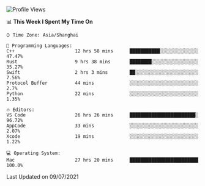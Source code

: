 <!--START_SECTION:waka-->
![Profile Views](http://img.shields.io/badge/Profile%20Views-2-blue)

📊 **This Week I Spent My Time On** 

```text
⌚︎ Time Zone: Asia/Shanghai

💬 Programming Languages: 
C++                      12 hrs 58 mins      ███████████░░░░░░░░░░░░░░   47.47% 
Rust                     9 hrs 38 mins       ████████░░░░░░░░░░░░░░░░░   35.27% 
Swift                    2 hrs 3 mins        ██░░░░░░░░░░░░░░░░░░░░░░░   7.56% 
Protocol Buffer          44 mins             ░░░░░░░░░░░░░░░░░░░░░░░░░   2.7% 
Python                   22 mins             ░░░░░░░░░░░░░░░░░░░░░░░░░   1.35%

🔥 Editors: 
VS Code                  26 hrs 26 mins      ████████████████████████░   96.72% 
AppCode                  33 mins             ░░░░░░░░░░░░░░░░░░░░░░░░░   2.07% 
Xcode                    19 mins             ░░░░░░░░░░░░░░░░░░░░░░░░░   1.22%

💻 Operating System: 
Mac                      27 hrs 20 mins      █████████████████████████   100.0%

```


 Last Updated on 09/07/2021
<!--END_SECTION:waka-->
